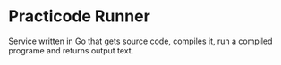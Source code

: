 # Practicode Runner
Service written in Go that gets source code, compiles it, run a compiled programe and returns output text.
